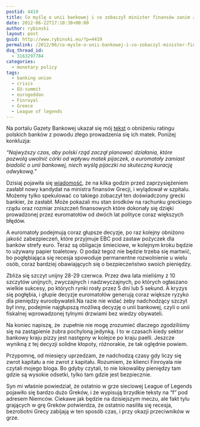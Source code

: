 ```yaml
---
postid: 4419
title: Co myślę o unii bankowej i co zobaczył minister finansów zanim zemdlał?
date: 2012-06-22T17:10:38+00:00
author: rybinski
layout: post
guid: http://www.rybinski.eu/?p=4419
permalink: /2012/06/co-mysle-o-unii-bankowej-i-co-zobaczyl-minister-finansow-zanim-zemdlal/
dsq_thread_id:
  - 3163297784
categories:
  - monetary policy
tags:
  - banking union
  - crisis
  - EU-summit
  - eurogeddon
  - Finroyal
  - Greece
  - League of legends
---
```

Na portalu Gazety Bankowej ukazał się mój [tekst](http://gb.pl/banki/informacje/banki-z-patologicznej-rodziny.html) o obniżeniu ratingu polskich banków z powodu złego prowadzenia się ich matek. Poniżej konkluzja:

_“Najwyższy czas, aby polski rząd zaczął planować działania, które pozwolą uwolnić córki od wpływu matek pijaczek, a euromatoły zamiast biadolić o unii bankowej, niech wyślą pijaczki na skuteczną kurację odwykową.”_

Dzisiaj pojawiła się [wiadomość](http://www.ft.com/intl/cms/s/0/bca574de-bc73-11e1-a836-00144feabdc0.html#axzz1yUyu2TRX), że na kilka godzin przed zaprzysiężeniem zasłabł nowy kandydat na ministra finansów Grecji, i wylądował w szpitalu. Możemy tylko spekulować co takiego zobaczył ten doświadczony grecki bankier, że zasłabł. Może pokazali mu stan środków na rachunku greckiego rządu oraz rozmiar zniszczeń finansowych które dokonały się dzięki prowadzonej przez euromatołów od dwóch lat polityce coraz większych błędów.

<!--more-->

A euromatoły podejmują coraz głupsze decyzje, po raz kolejny obniżono jakość zabezpieczeń, które przyjmuje EBC pod zastaw pożyczek dla banków strefy euro. Teraz są obligacje śmieciowe, w kolejnym kroku będzie to używany papier toaletowy. O podaż tegoż nie będzie trzeba się martwić, bo pogłębiająca się recesja spowoduje permanentne rozwolnienie u wielu osób, coraz bardziej obawiających się o bezpieczeństwo swoich pieniędzy.

Zbliża się szczyt unijny 28-29 czerwca. Przez dwa lata mieliśmy z 10 szczytów unijnych, zwyczajnych i nadzwyczajnych, po których ogłaszano wielkie sukcesy, po których rynki rosły przez 5 dni lub 5 sekund. A kryzys się pogłębia, i głupie decyzje euromatołów generują coraz większe ryzyko dla pieniędzy euroobywateli.Na razie nie widać żeby nadchodzący szczyt był inny, podejmie najgłupszą możliwą decyzję o unii bankowej, czyli o unii fiskalnej wprowadzonej tylnymi drzwiami bez wiedzy obywateli.

Na koniec napiszę, że  zupełnie nie mogę zrozumieć dlaczego zgodziliśmy się na zastąpienie żubra pochyloną jedynką. I to w czasach kiedy sektor bankowy kraju pizzy jest następny w kolejce po kraju paelli. Jeszcze wynikną z tej decyzji solidne kłopoty, różnorakie, że tak oględnie powiem.

Przypomnę, od miesięcy uprzedzam, że nadchodzą czasy gdy liczy się zwrot kapitału a nie zwrot z kapitału. Rozumiem, że klienci Finroyala nie czytali mojego bloga. Bo gdyby czytali, to nie lokowaliby pieniędzy tam gdzie są wysokie odsetki, tylko tam gdzie jest bezpiecznie.

Syn mi właśnie powiedział, że ostatnio w grze sieciowej League of Legends pojawiło się bardzo dużo Greków, i że wypisują brzydkie teksty na “f” pod adresem Niemców. Ciekawe jak będzie na dzisiejszym meczu, ale fakt tylu grających w grę Greków potwierdza, że ostatnio nasiliła się recesja, bezrobotni Grecy zabijają w ten sposób czas, i przy okazji przeciwników w grze.

 
